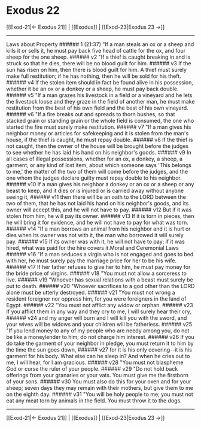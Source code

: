 # Exodus 22

[[Exod-21|← Exodus 21]] | [[Exodus]] | [[Exod-23|Exodus 23 →]]
***

Laws about Property ###### 1 (21:37) "If a man steals an ox or a sheep and kills it or sells it, he must pay back five head of cattle for the ox, and four sheep for the one sheep. ###### v2 "If a thief is caught breaking in and is struck so that he dies, there will be no blood guilt for him. ###### v3 If the sun has risen on him, then there is blood guilt for him. A thief must surely make full restitution; if he has nothing, then he will be sold for his theft. ###### v4 If the stolen item should in fact be found alive in his possession, whether it be an ox or a donkey or a sheep, he must pay back double. ###### v5 "If a man grazes his livestock in a field or a vineyard and he lets the livestock loose and they graze in the field of another man, he must make restitution from the best of his own field and the best of his own vineyard. ###### v6 "If a fire breaks out and spreads to thorn bushes, so that stacked grain or standing grain or the whole field is consumed, the one who started the fire must surely make restitution. ###### v7 "If a man gives his neighbor money or articles for safekeeping and it is stolen from the man's house, if the thief is caught, he must repay double. ###### v8 If the thief is not caught, then the owner of the house will be brought before the judges to see whether he has laid his hand on his neighbor's goods. ###### v9 In all cases of illegal possessions, whether for an ox, a donkey, a sheep, a garment, or any kind of lost item, about which someone says 'This belongs to me,' the matter of the two of them will come before the judges, and the one whom the judges declare guilty must repay double to his neighbor. ###### v10 If a man gives his neighbor a donkey or an ox or a sheep or any beast to keep, and it dies or is injured or is carried away without anyone seeing it, ###### v11 then there will be an oath to the LORD between the two of them, that he has not laid his hand on his neighbor's goods, and its owner will accept this, and he will not have to pay. ###### v12 But if it was stolen from him, he will pay its owner. ###### v13 If it is torn in pieces, then he will bring it for evidence, and he will not have to pay for what was torn. ###### v14 "If a man borrows an animal from his neighbor and it is hurt or dies when its owner was not with it, the man who borrowed it will surely pay. ###### v15 If its owner was with it, he will not have to pay; if it was hired, what was paid for the hire covers it.Moral and Ceremonial Laws ###### v16 "If a man seduces a virgin who is not engaged and goes to bed with her, he must surely pay the marriage price for her to be his wife. ###### v17 If her father refuses to give her to him, he must pay money for the bride price of virgins. ###### v18 "You must not allow a sorceress to live. ###### v19 "Whoever has sexual relations with a beast must surely be put to death. ###### v20 "Whoever sacrifices to a god other than the LORD alone must be utterly destroyed. ###### v21 "You must not wrong a resident foreigner nor oppress him, for you were foreigners in the land of Egypt. ###### v22 "You must not afflict any widow or orphan. ###### v23 If you afflict them in any way and they cry to me, I will surely hear their cry, ###### v24 and my anger will burn and I will kill you with the sword, and your wives will be widows and your children will be fatherless. ###### v25 "If you lend money to any of my people who are needy among you, do not be like a moneylender to him; do not charge him interest. ###### v26 If you do take the garment of your neighbor in pledge, you must return it to him by the time the sun goes down, ###### v27 for it is his only covering--it is his garment for his body. What else can he sleep in? And when he cries out to me, I will hear, for I am gracious. ###### v28 "You must not blaspheme God or curse the ruler of your people. ###### v29 "Do not hold back offerings from your granaries or your vats. You must give me the firstborn of your sons. ###### v30 You must also do this for your oxen and for your sheep; seven days they may remain with their mothers, but give them to me on the eighth day. ###### v31 "You will be holy people to me; you must not eat any meat torn by animals in the field. You must throw it to the dogs.

***
[[Exod-21|← Exodus 21]] | [[Exodus]] | [[Exod-23|Exodus 23 →]]
